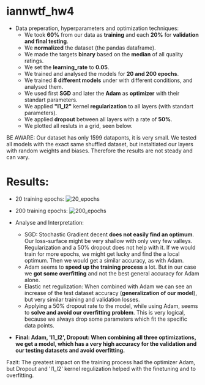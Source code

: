 # iannwtf_hw4

+ Data preperation, hyperparameters and optimization techniques:
  - We took **60%** from our data as **training** and each **20%** for **validation and final testing**.
  - We **normalized** the dataset (the pandas dataframe).
  - We made the targets **binary** based on the **median** of all quality ratings.
  - We set the **learning_rate** to **0.05**.
  - We trained and analysed the models for **20 and 200 epochs**.
  - We trained **8 different models** under with different conditions, and analysed them.
  - We used first **SGD** and later the **Adam** as **optimizer** with their standart parameters.
  - We applied **"l1_l2"** kernel **regularization** to all layers (with standart parameters).
  - We applied **dropout** between all layers with a rate of **50%**.
  - We plotted all resluts in a grid, seen below.

BE AWARE: Our dataset has only 1599 dataponts, it is very small. We tested all models with the exact same shuffled dataset, but instaltiated our layers with random weights and biases. Therefore the results are not steady and can vary.

# Results:

+ 20 training epochs:
  ![20_epochs](https://user-images.githubusercontent.com/93341845/142739267-938a2ad9-3e1a-4d41-a9f8-94630c641a93.png)
+ 200 training epochs:
  ![200_epochs](https://user-images.githubusercontent.com/93341845/142739086-7e495a31-193c-4fb9-a503-fed8ccf9e12d.png)

+ Analyse and Interpretation: 
  - SGD: Stochastic Gradient decent **does not easily find an optimum**. Our loss-surface might be very shallow with only very few valleys. Regularization and a 50% dropout does not help with it. If we would train for more epochs, we might get lucky and find the a local optimum. Then we would get a similar accuracy, as with Adam.
  - Adam seems to **speed up the training process** a lot. But in our case we **got some overfitting** and not the best general accuracy for Adam alone. 
  - Elastic net regulization: When combined with Adam we can see an increase of the test dataset accuracy (**generalization of our model**), but very similar training and validation losses.
  - Applying a 50% dropout rate to the model, while using Adam, seems to **solve and avoid our overfitting problem**. This is very logical, because we always drop some parameters which fit the specific data points. 
 - **Final: Adam, 'l1_l2', Dropout: When combining all three optimizations, we get a model, which has a very high accuracy for the validation and our testing datasets and avoid overfitting.**

Fazit: The greatest impact on the training process had the optimizer Adam, but Dropout and 'l1_l2' kernel regulization helped with the finetuning and to overfitting.

